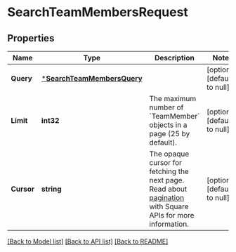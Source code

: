 # SearchTeamMembersRequest

## Properties
Name | Type | Description | Notes
------------ | ------------- | ------------- | -------------
**Query** | [***SearchTeamMembersQuery**](SearchTeamMembersQuery.md) |  | [optional] [default to null]
**Limit** | **int32** | The maximum number of &#x60;TeamMember&#x60; objects in a page (25 by default). | [optional] [default to null]
**Cursor** | **string** | The opaque cursor for fetching the next page. Read about [pagination](https://developer.squareup.com/docs/docs/working-with-apis/pagination) with Square APIs for more information. | [optional] [default to null]

[[Back to Model list]](../README.md#documentation-for-models) [[Back to API list]](../README.md#documentation-for-api-endpoints) [[Back to README]](../README.md)

